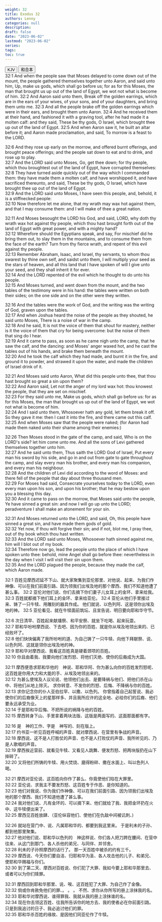 ```yaml
---
weight: 32
title: Exodus 32
authors: Lenny
categories: null
description: 
draft: false
date: "2023-06-02"
lastmod: "2023-06-02"
series: 
tags: 
toc: true
---
```


<!--more-->

<!-- Tab links -->
<div class="tab">
  <button class="tablinks active" onclick="tablabel(event, 'english')">KJV</button>
  <button class="tablinks" onclick="tablabel(event, 'chinese')">和合本</button>
  
</div>

<!-- Tab content -->
<div id="english" class="tabcontent" style="display:block">
32:1 And when the people saw that Moses delayed to come down out of the mount, the people gathered themselves together unto Aaron, and said unto him, Up, make us gods, which shall go before us; for as for this Moses, the man that brought us up out of the land of Egypt, we wot not what is become of him.  
32:2 And Aaron said unto them, Break off the golden earrings, which are in the ears of your wives, of your sons, and of your daughters, and bring them unto me.  
32:3 And all the people brake off the golden earrings which were in their ears, and brought them unto Aaron.  
32:4 And he received them at their hand, and fashioned it with a graving tool, after he had made it a molten calf: and they said, These be thy gods, O Israel, which brought thee up out of the land of Egypt.  
32:5 And when Aaron saw it, he built an altar before it; and Aaron made proclamation, and said, To morrow is a feast to the LORD.  

32:6 And they rose up early on the morrow, and offered burnt offerings, and brought peace offerings; and the people sat down to eat and to drink, and rose up to play.  
32:7 And the LORD said unto Moses, Go, get thee down; for thy people, which thou broughtest out of the land of Egypt, have corrupted themselves:  
32:8 They have turned aside quickly out of the way which I commanded them: they have made them a molten calf, and have worshipped it, and have sacrificed thereunto, and said, These be thy gods, O Israel, which have brought thee up out of the land of Egypt.  
32:9 And the LORD said unto Moses, I have seen this people, and, behold, it is a stiffnecked people:  
32:10 Now therefore let me alone, that my wrath may wax hot against them, and that I may consume them: and I will make of thee a great nation.  

32:11 And Moses besought the LORD his God, and said, LORD, why doth thy wrath wax hot against thy people, which thou hast brought forth out of the land of Egypt with great power, and with a mighty hand?  
32:12 Wherefore should the Egyptians speak, and say, For mischief did he bring them out, to slay them in the mountains, and to consume them from the face of the earth? Turn from thy fierce wrath, and repent of this evil against thy people.  
32:13 Remember Abraham, Isaac, and Israel, thy servants, to whom thou swarest by thine own self, and saidst unto them, I will multiply your seed as the stars of heaven, and all this land that I have spoken of will I give unto your seed, and they shall inherit it for ever.  
32:14 And the LORD repented of the evil which he thought to do unto his people.  
32:15 And Moses turned, and went down from the mount, and the two tables of the testimony were in his hand: the tables were written on both their sides; on the one side and on the other were they written.  

32:16 And the tables were the work of God, and the writing was the writing of God, graven upon the tables.  
32:17 And when Joshua heard the noise of the people as they shouted, he said unto Moses, There is a noise of war in the camp.  
32:18 And he said, It is not the voice of them that shout for mastery, neither is it the voice of them that cry for being overcome: but the noise of them that sing do I hear.  
32:19 And it came to pass, as soon as he came nigh unto the camp, that he saw the calf, and the dancing: and Moses' anger waxed hot, and he cast the tables out of his hands, and brake them beneath the mount.  
32:20 And he took the calf which they had made, and burnt it in the fire, and ground it to powder, and strawed it upon the water, and made the children of Israel drink of it.  

32:21 And Moses said unto Aaron, What did this people unto thee, that thou hast brought so great a sin upon them?  
32:22 And Aaron said, Let not the anger of my lord wax hot: thou knowest the people, that they are set on mischief.  
32:23 For they said unto me, Make us gods, which shall go before us: for as for this Moses, the man that brought us up out of the land of Egypt, we wot not what is become of him.  
32:24 And I said unto them, Whosoever hath any gold, let them break it off. So they gave it me: then I cast it into the fire, and there came out this calf.  
32:25 And when Moses saw that the people were naked; (for Aaron had made them naked unto their shame among their enemies:)

32:26 Then Moses stood in the gate of the camp, and said, Who is on the LORD's side? let him come unto me. And all the sons of Levi gathered themselves together unto him.  
32:27 And he said unto them, Thus saith the LORD God of Israel, Put every man his sword by his side, and go in and out from gate to gate throughout the camp, and slay every man his brother, and every man his companion, and every man his neighbour.  
32:28 And the children of Levi did according to the word of Moses: and there fell of the people that day about three thousand men.  
32:29 For Moses had said, Consecrate yourselves today to the LORD, even every man upon his son, and upon his brother; that he may bestow upon you a blessing this day.  
32:30 And it came to pass on the morrow, that Moses said unto the people, Ye have sinned a great sin: and now I will go up unto the LORD; peradventure I shall make an atonement for your sin.  

32:31 And Moses returned unto the LORD, and said, Oh, this people have sinned a great sin, and have made them gods of gold.  
32:32 Yet now, if thou wilt forgive their sin; and if not, blot me, I pray thee, out of thy book which thou hast written.  
32:33 And the LORD said unto Moses, Whosoever hath sinned against me, him will I blot out of my book.  
32:34 Therefore now go, lead the people unto the place of which I have spoken unto thee: behold, mine Angel shall go before thee: nevertheless in the day when I visit I will visit their sin upon them.  
32:35 And the LORD plagued the people, because they made the calf, which Aaron made.  

</div>


<div id="chinese" class="tabcontent">
32:1 百姓见摩西迟延不下山、就大家聚集到亚伦那里、对他说、起来、为我们作神像、可以在我们前面引路、因为领我们出埃及地的那个摩西、我们不知道他遭了甚么事。  
32:2 亚伦对他们说、你们去摘下你们妻子儿女耳上的金环、拿来给我。  
32:3 百姓就都摘下他们耳上的金环、拿来给亚伦。  
32:4 亚伦从他们手里接过来、铸了一只牛犊、用雕刻的器具作成。  他们就说、以色列阿、这是领你出埃及地的神。  
32:5 亚伦看见、就在牛犊面前筑坛、且宣告说、明日要向耶和华守节。  

32:6 次日清早、百姓起来献燔祭、和平安祭、就坐下吃喝、起来玩耍。  
32:7 耶和华吩咐摩西说、下去吧、因为你的百姓、就是你从埃及地领出来的、已经败坏了。  
32:8 他们快快偏离了我所吩咐的道、为自己铸了一只牛犊、向他下拜献祭、说、以色列阿、这就是领你出埃及地的神。  
32:9 耶和华对摩西说、我看这百姓真是硬着颈项的百姓。  
32:10 你且由着我、我要向他们发烈怒、将他们灭绝、使你的后裔成为大国。  

32:11 摩西便恳求耶和华他的　神说、耶和华阿、你为甚么向你的百姓发烈怒呢、这百姓是你用大力和大能的手、从埃及地领出来的。  
32:12 为甚么使埃及人议论说、他领他们出去、是要降祸与他们、把他们杀在山中、将他们从地上除灭。  求你转意、不发你的烈怒、后悔、不降祸与你的百姓。  
32:13 求你记念你的仆人亚伯拉罕、以撒、以色列。  你曾指着自己起誓说、我必使你们的后裔像天上的星那样多、并且我所应许的这全地、必给你们的后裔、他们要永远承受为业。  
32:14 于是耶和华后悔、不把所说的祸降与他的百姓。  
32:15 摩西转身下山、手里拿着两块法版、这版是两面写的、这面那面都有字。  

32:16 是　神的工作、字是　神写的、刻在版上。  
32:17 约书亚一听见百姓呼喊的声音、就对摩西说、在营里有争战的声音。  
32:18 摩西说、这不是人打胜仗的声音、也不是人打败仗的声音、我所听见的、乃是人歌唱的声音。  
32:19 摩西挨近营前、就看见牛犊、又看见人跳舞、便发烈怒、把两块版扔在山下摔碎了。  
32:20 又将他们所铸的牛犊、用火焚烧、磨得粉碎、撒在水面上、叫以色列人喝。  

32:21 摩西对亚伦说、这百姓向你作了甚么、你竟使他们陷在大罪里。  
32:22 亚伦说、求我主不要发烈怒、这百姓专于作恶、是你知道的。  
32:23 他们对我说、你为我们作神像、可以在我们前面引路、因为领我们出埃及地的那个摩西、我们不知道他遭了甚么事。  
32:24 我对他们说、凡有金环的、可以摘下来、他们就给了我、我把金环扔在火中、这牛犊便出来了。  
32:25 摩西见百姓放肆、（亚伦纵容他们、使他们在仇敌中间被讥刺、)

32:26 就站在营门中、说、凡属耶和华的、都要到我这里来。  于是利未的子孙、都到他那里聚集。  
32:27 他对他们说、耶和华以色列的　神这样说、你们各人把刀跨在腰间、在营中往来、从这门到那门、各人杀他的弟兄、与同伴、并邻舍。  
32:28 利未的子孙照摩西的话行了。  那一天百姓中被杀的约有三千。  
32:29 摩西说、今天你们要自洁、归耶和华为圣、各人攻击他的儿子、和弟兄、使耶和华赐福与你们。  
32:30 到了第二天、摩西对百姓说、你们犯了大罪、我如今要上耶和华那里去、或者可以为你们赎罪。  

32:31 摩西回到耶和华那里、说、唉、这百姓犯了大罪、为自己作了金像。  
32:32 倘或你肯赦免他们的罪、。  。  。  不然、求你从你所写的册上涂抹我的名。  
32:33 耶和华对摩西说、谁得罪我、我就从我的册上涂抹谁的名。  
32:34 现在你去领这百姓、往我所告诉你的地方去、我的使者必在你前面引路。  只是到我追讨的日子、我必追讨他们的罪。  
32:35 耶和华杀百姓的缘故、是因他们同亚伦作了牛犊。  

</div>


